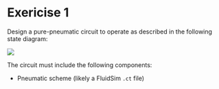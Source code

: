 # Exericise 1

Design a pure-pneumatic circuit to operate as described in the following state diagram:  

![](https://imgur.com/dXeH1RB.png)

The circuit must include the following components:
- Pneumatic scheme (likely a FluidSim `.ct` file)
